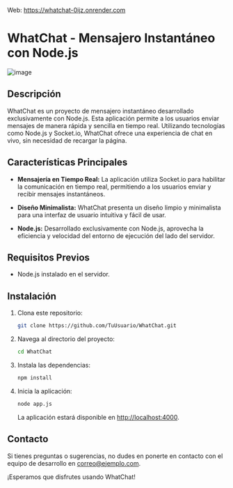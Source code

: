 Web: https://whatchat-0ijz.onrender.com
# WhatChat - Mensajero Instantáneo con Node.js
![image](https://github.com/ChristopherVelasco03/WhatChat/assets/155390541/15811b6e-f13a-4983-a49b-7bc7c9609d0c)

## Descripción

WhatChat es un proyecto de mensajero instantáneo desarrollado exclusivamente con Node.js. Esta aplicación permite a los usuarios enviar mensajes de manera rápida y sencilla en tiempo real. Utilizando tecnologías como Node.js y Socket.io, WhatChat ofrece una experiencia de chat en vivo, sin necesidad de recargar la página.

## Características Principales

- **Mensajería en Tiempo Real:** La aplicación utiliza Socket.io para habilitar la comunicación en tiempo real, permitiendo a los usuarios enviar y recibir mensajes instantáneos.

- **Diseño Minimalista:** WhatChat presenta un diseño limpio y minimalista para una interfaz de usuario intuitiva y fácil de usar.

- **Node.js:** Desarrollado exclusivamente con Node.js, aprovecha la eficiencia y velocidad del entorno de ejecución del lado del servidor.

## Requisitos Previos

- Node.js instalado en el servidor.

## Instalación

1. Clona este repositorio:

   ```bash
   git clone https://github.com/TuUsuario/WhatChat.git
   ```

2. Navega al directorio del proyecto:

   ```bash
   cd WhatChat
   ```

3. Instala las dependencias:

   ```bash
   npm install
   ```

4. Inicia la aplicación:

   ```bash
   node app.js
   ```

   La aplicación estará disponible en [http://localhost:4000](http://localhost:4000).

## Contacto

Si tienes preguntas o sugerencias, no dudes en ponerte en contacto con el equipo de desarrollo en [correo@ejemplo.com](mailto:correo@ejemplo.com).

¡Esperamos que disfrutes usando WhatChat!
